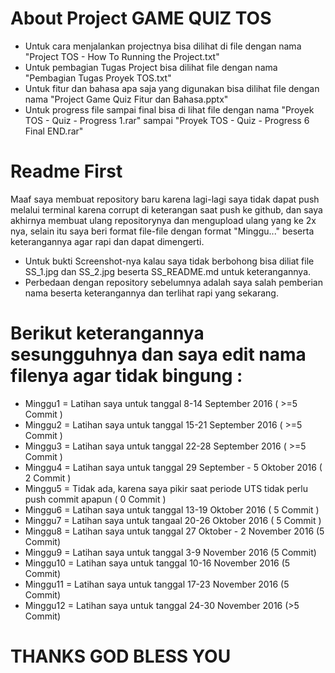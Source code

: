 # About Project GAME QUIZ TOS
- Untuk cara menjalankan projectnya bisa dilihat di file dengan nama "Project TOS - How To Running the Project.txt"
- Untuk pembagian Tugas Project bisa dilihat file dengan nama "Pembagian Tugas Proyek TOS.txt"
- Untuk fitur dan bahasa apa saja yang digunakan bisa dilihat file dengan nama "Project Game Quiz Fitur dan Bahasa.pptx"
- Untuk progress file sampai final bisa di lihat file dengan nama "Proyek TOS - Quiz - Progress 1.rar" sampai  "Proyek TOS - Quiz - Progress 6 Final END.rar"

# Readme First
Maaf saya membuat repository baru karena lagi-lagi saya tidak dapat push melalui terminal karena corrupt di keterangan saat push ke github, dan saya akhirnya membuat ulang repositorynya dan mengupload ulang yang ke 2x nya, selain itu saya beri format file-file dengan format "Minggu..." beserta keterangannya agar rapi dan dapat dimengerti. 

- Untuk bukti Screenshot-nya kalau saya tidak berbohong bisa diliat file SS_1.jpg dan SS_2.jpg beserta SS_README.md untuk keterangannya.
- Perbedaan dengan repository sebelumnya adalah saya salah pemberian nama beserta keterangannya dan terlihat rapi yang sekarang.

# Berikut keterangannya sesungguhnya dan saya edit nama filenya agar tidak bingung :
- Minggu1 = Latihan saya untuk tanggal 8-14 September 2016 ( >=5 Commit )
- Minggu2 = Latihan saya untuk tanggal 15-21 September 2016 ( >=5 Commit )
- Minggu3 = Latihan saya untuk tanggal 22-28 September 2016 ( >=5 Commit )
- Minggu4 = Latihan saya untuk tanggal 29 September - 5 Oktober 2016 ( 2 Commit )
- Minggu5 = Tidak ada, karena saya pikir saat periode UTS tidak perlu push commit apapun ( 0 Commit )
- Minggu6 = Latihan saya untuk tanggal 13-19 Oktober 2016 ( 5 Commit )
- Minggu7 = Latihan saya untuk tangaal 20-26 Oktober 2016 ( 5 Commit )
- Minggu8 = Latihan saya untuk tanggal 27 Oktober - 2 November 2016 (5 Commit)
- Minggu9 = Latihan saya untuk tanggal 3-9 November 2016 (5 Commit)
- Minggu10 = Latihan saya untuk tanggal 10-16 November 2016 (5 Commit)
- Minggu11 = Latihan saya untuk tanggal 17-23 November 2016 (5 Commit)
- Minggu12 = Latihan saya untuk tanggal 24-30 November 2016 (>5 Commit)

# THANKS GOD BLESS YOU
